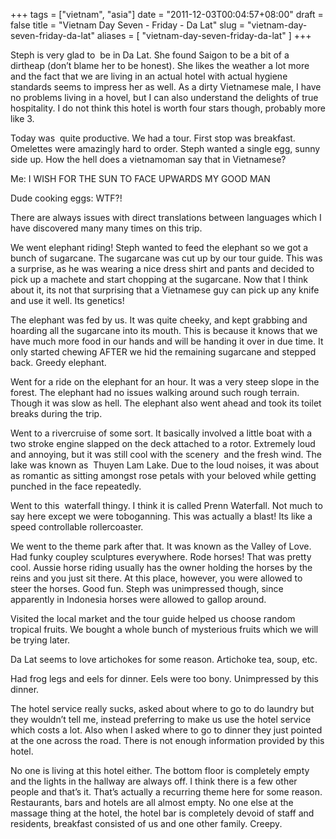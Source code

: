 +++
tags = ["vietnam", "asia"]
date = "2011-12-03T00:04:57+08:00"
draft = false
title = "Vietnam Day Seven - Friday - Da Lat"
slug = "vietnam-day-seven-friday-da-lat"
aliases = [
	"vietnam-day-seven-friday-da-lat"
]
+++

Steph is very glad to  be in Da Lat. She found Saigon to be a bit of a dirtheap (don’t blame her to be honest). She likes the weather a lot more and the fact that we are living in an actual hotel with actual hygiene standards seems to impress her as well. As a dirty Vietnamese male, I have no problems living in a hovel, but I can also understand the delights of true hospitality. I do not think this hotel is worth four stars though, probably more like 3.

Today was  quite productive. We had a tour. First stop was breakfast. Omelettes were amazingly hard to order. Steph wanted a single egg, sunny side up. How the hell does a vietnamoman say that in Vietnamese?

Me: I WISH FOR THE SUN TO FACE UPWARDS MY GOOD MAN

Dude cooking eggs: WTF?!

There are always issues with direct translations between languages which I have discovered many many times on this trip.

We went elephant riding! Steph wanted to feed the elephant so we got a bunch of sugarcane. The sugarcane was cut up by our tour guide. This was a surprise, as he was wearing a nice dress shirt and pants and decided to pick up a machete and start chopping at the sugarcane. Now that I think about it, its not that surprising that a Vietnamese guy can pick up any knife and use it well. Its genetics!

The elephant was fed by us. It was quite cheeky, and kept grabbing and hoarding all the sugarcane into its mouth. This is because it knows that we have much more food in our hands and will be handing it over in due time. It only started chewing AFTER we hid the remaining sugarcane and stepped back. Greedy elephant.

Went for a ride on the elephant for an hour. It was a very steep slope in the forest. The elephant had no issues walking around such rough terrain. Though it was slow as hell. The elephant also went ahead and took its toilet breaks during the trip.

Went to a rivercruise of some sort. It basically involved a little boat with a two stroke engine slapped on the deck attached to a rotor. Extremely loud and annoying, but it was still cool with the scenery  and the fresh wind. The lake was known as  Thuyen Lam Lake. Due to the loud noises, it was about as romantic as sitting amongst rose petals with your beloved while getting punched in the face repeatedly.

Went to this  waterfall thingy. I think it is called Prenn Waterfall. Not much to say here except we were toboganning. This was actually a blast! Its like a speed controllable rollercoaster.

We went to the theme park after that. It was known as the Valley of Love. Had funky coupley sculptures everywhere. Rode horses! That was pretty cool. Aussie horse riding usually has the owner holding the horses by the reins and you just sit there. At this place, however, you were allowed to steer the horses. Good fun. Steph was unimpressed though, since apparently in Indonesia horses were allowed to gallop around.

Visited the local market and the tour guide helped us choose random tropical fruits. We bought a whole bunch of mysterious fruits which we will be trying later.

Da Lat seems to love artichokes for some reason. Artichoke tea, soup, etc.

Had frog legs and eels for dinner. Eels were too bony. Unimpressed by this dinner.

The hotel service really sucks, asked about where to go to do laundry but they wouldn’t tell me, instead preferring to make us use the hotel service which costs a lot. Also when I asked where to go to dinner they just pointed at the one across the road. There is not enough information provided by this hotel.

No one is living at this hotel either. The bottom floor is completely empty and the lights in the hallway are always off. I think there is a few other people and that’s it. That’s actually a recurring theme here for some reason. Restaurants, bars and hotels are all almost empty. No one else at the massage thing at the hotel, the hotel bar is completely devoid of staff and residents, breakfast consisted of us and one other family. Creepy.


